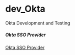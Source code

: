 # dev_Okta
Okta Development and Testing

##### Okta SSO Provider
[Okta SSO Provider](https://docs.gitlab.com/ee/administration/auth/okta.html) <br/>
